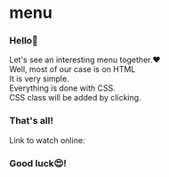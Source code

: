 # menu
### Hello👋 <br>

Let's see an interesting menu together.❤️<br>
Well, most of our case is on HTML<br>
It is very simple.<br>
Everything is done with CSS.<br>
CSS class will be added by clicking.
### That's all!<br>
Link to watch online:
### Good luck😍!
